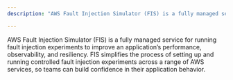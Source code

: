 ```yaml
---
description: "AWS Fault Injection Simulator (FIS) is a fully managed service for running fault injection experiments to improve an application’s performance, observability, and resiliency."

---
```

AWS Fault Injection Simulator (FIS) is a fully managed service for running fault injection experiments to improve an application’s performance, observability, and resiliency. FIS simplifies the process of setting up and running controlled fault injection experiments across a range of AWS services, so teams can build confidence in their application behavior.
